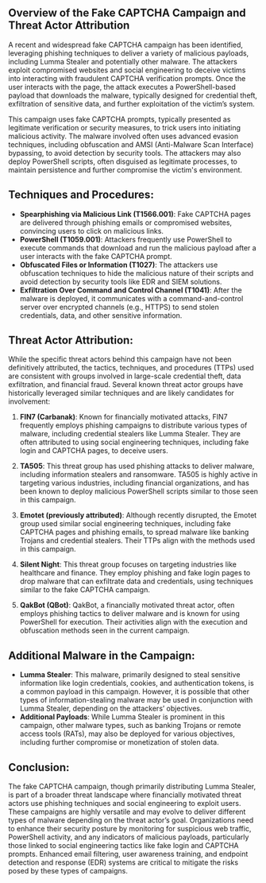 ## Overview of the Fake CAPTCHA Campaign and Threat Actor Attribution

A recent and widespread fake CAPTCHA campaign has been identified, leveraging phishing techniques to deliver a variety of malicious payloads, including Lumma Stealer and potentially other malware. The attackers exploit compromised websites and social engineering to deceive victims into interacting with fraudulent CAPTCHA verification prompts. Once the user interacts with the page, the attack executes a PowerShell-based payload that downloads the malware, typically designed for credential theft, exfiltration of sensitive data, and further exploitation of the victim’s system.

This campaign uses fake CAPTCHA prompts, typically presented as legitimate verification or security measures, to trick users into initiating malicious activity. The malware involved often uses advanced evasion techniques, including obfuscation and AMSI (Anti-Malware Scan Interface) bypassing, to avoid detection by security tools. The attackers may also deploy PowerShell scripts, often disguised as legitimate processes, to maintain persistence and further compromise the victim's environment.

## Techniques and Procedures:
- **Spearphishing via Malicious Link (T1566.001)**: Fake CAPTCHA pages are delivered through phishing emails or compromised websites, convincing users to click on malicious links.
- **PowerShell (T1059.001)**: Attackers frequently use PowerShell to execute commands that download and run the malicious payload after a user interacts with the fake CAPTCHA prompt.
- **Obfuscated Files or Information (T1027)**: The attackers use obfuscation techniques to hide the malicious nature of their scripts and avoid detection by security tools like EDR and SIEM solutions.
- **Exfiltration Over Command and Control Channel (T1041)**: After the malware is deployed, it communicates with a command-and-control server over encrypted channels (e.g., HTTPS) to send stolen credentials, data, and other sensitive information.

## Threat Actor Attribution:
While the specific threat actors behind this campaign have not been definitively attributed, the tactics, techniques, and procedures (TTPs) used are consistent with groups involved in large-scale credential theft, data exfiltration, and financial fraud. Several known threat actor groups have historically leveraged similar techniques and are likely candidates for involvement:

1. **FIN7 (Carbanak)**: Known for financially motivated attacks, FIN7 frequently employs phishing campaigns to distribute various types of malware, including credential stealers like Lumma Stealer. They are often attributed to using social engineering techniques, including fake login and CAPTCHA pages, to deceive users.
   
2. **TA505**: This threat group has used phishing attacks to deliver malware, including information stealers and ransomware. TA505 is highly active in targeting various industries, including financial organizations, and has been known to deploy malicious PowerShell scripts similar to those seen in this campaign.

3. **Emotet (previously attributed)**: Although recently disrupted, the Emotet group used similar social engineering techniques, including fake CAPTCHA pages and phishing emails, to spread malware like banking Trojans and credential stealers. Their TTPs align with the methods used in this campaign.

4. **Silent Night**: This threat group focuses on targeting industries like healthcare and finance. They employ phishing and fake login pages to drop malware that can exfiltrate data and credentials, using techniques similar to the fake CAPTCHA campaign.

5. **QakBot (QBot)**: QakBot, a financially motivated threat actor, often employs phishing tactics to deliver malware and is known for using PowerShell for execution. Their activities align with the execution and obfuscation methods seen in the current campaign.

## Additional Malware in the Campaign:
- **Lumma Stealer**: This malware, primarily designed to steal sensitive information like login credentials, cookies, and authentication tokens, is a common payload in this campaign. However, it is possible that other types of information-stealing malware may be used in conjunction with Lumma Stealer, depending on the attackers’ objectives.
- **Additional Payloads**: While Lumma Stealer is prominent in this campaign, other malware types, such as banking Trojans or remote access tools (RATs), may also be deployed for various objectives, including further compromise or monetization of stolen data.

## Conclusion:
The fake CAPTCHA campaign, though primarily distributing Lumma Stealer, is part of a broader threat landscape where financially motivated threat actors use phishing techniques and social engineering to exploit users. These campaigns are highly versatile and may evolve to deliver different types of malware depending on the threat actor’s goal. Organizations need to enhance their security posture by monitoring for suspicious web traffic, PowerShell activity, and any indicators of malicious payloads, particularly those linked to social engineering tactics like fake login and CAPTCHA prompts. Enhanced email filtering, user awareness training, and endpoint detection and response (EDR) systems are critical to mitigate the risks posed by these types of campaigns.
